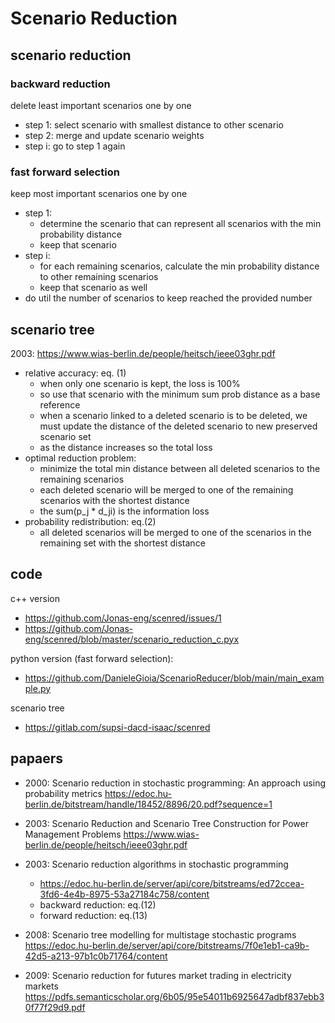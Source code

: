 # Scenario Reduction

## scenario reduction
### backward reduction
delete least important scenarios one by one
- step 1: select scenario with smallest distance to other scenario
- step 2: merge and update scenario weights
- step i: go to step 1 again

### fast forward selection
keep most important scenarios one by one
- step 1:
    - determine the scenario that can represent all scenarios with the min probability distance
    - keep that scenario
- step i:
    - for each remaining scenarios, calculate the min probability distance to other remaining scenarios
    - keep that scenario as well
- do util the number of scenarios to keep reached the provided number

## scenario tree
2003: https://www.wias-berlin.de/people/heitsch/ieee03ghr.pdf
- relative accuracy: eq. (1)
    - when only one scenario is kept, the loss is 100%
    - so use that scenario with the minimum sum prob distance as a base reference
    - when a scenario linked to a deleted scenario is to be deleted, we must update the distance of the deleted scenario to new preserved scenario set
    - as the distance increases so the total loss
- optimal reduction problem:
    - minimize the total min distance between all deleted scenarios to the remaining scenarios
    - each deleted scenario will be merged to one of the remaining scenarios with the shortest distance
    - the sum(p_j * d_ji) is the information loss
- probability redistribution: eq.(2)
    - all deleted scenarios will be merged to one of the scenarios in the remaining set with the shortest distance

## code
c++ version
- https://github.com/Jonas-eng/scenred/issues/1
- https://github.com/Jonas-eng/scenred/blob/master/scenario_reduction_c.pyx

python version (fast forward selection):
- https://github.com/DanieleGioia/ScenarioReducer/blob/main/main_example.py

scenario tree
- https://gitlab.com/supsi-dacd-isaac/scenred
  
## papaers
- 2000: Scenario reduction in stochastic programming: An approach using probability metrics
  https://edoc.hu-berlin.de/bitstream/handle/18452/8896/20.pdf?sequence=1

- 2003: Scenario Reduction and Scenario Tree Construction for Power Management Problems
  https://www.wias-berlin.de/people/heitsch/ieee03ghr.pdf

- 2003: Scenario reduction algorithms in stochastic programming
  - https://edoc.hu-berlin.de/server/api/core/bitstreams/ed72ccea-3fd6-4e4b-8975-53a27184c758/content
  - backward reduction: eq.(12)
  - forward reduction: eq.(13)

- 2008: Scenario tree modelling for multistage stochastic programs
  https://edoc.hu-berlin.de/server/api/core/bitstreams/7f0e1eb1-ca9b-42d5-a213-97b1c0b71764/content

- 2009: Scenario reduction for futures market trading in electricity markets
  https://pdfs.semanticscholar.org/6b05/95e54011b6925647adbf837ebb30f77f29d9.pdf

